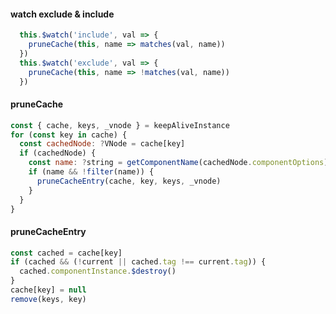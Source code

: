 #### watch exclude & include
```javascript
  this.$watch('include', val => {
    pruneCache(this, name => matches(val, name))
  })
  this.$watch('exclude', val => {
    pruneCache(this, name => !matches(val, name))
  })
```

#### pruneCache
```javascript
const { cache, keys, _vnode } = keepAliveInstance
for (const key in cache) {
  const cachedNode: ?VNode = cache[key]
  if (cachedNode) {
    const name: ?string = getComponentName(cachedNode.componentOptions)
    if (name && !filter(name)) {
      pruneCacheEntry(cache, key, keys, _vnode)
    }
  }
}
```

#### pruneCacheEntry
```javascript
const cached = cache[key]
if (cached && (!current || cached.tag !== current.tag)) {
  cached.componentInstance.$destroy()
}
cache[key] = null
remove(keys, key)
```
